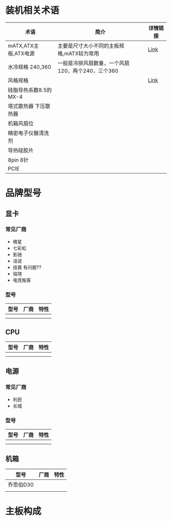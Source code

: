 # 装机相关术语

| 术语                  | 简介                                              | 详情链接                                                    |
| --------------------- | ------------------------------------------------- | ----------------------------------------------------------- |
| mATX,ATX主板,ATX电源  | 主要是尺寸大小不同的主板规格,mATX较为常用         | [Link](https://zh.wikipedia.org/wiki/ATX%E8%A6%8F%E6%A0%BC) |
| 水冷规格 240,360      | 一般是冷排风扇数量，一个风扇120，两个240，三个360 |                                                             |
| 风格规格              |                                                   | [Link](https://zhuanlan.zhihu.com/p/492988447)              |
| 硅脂导热系数8.5的MX-4 |                                                   |                                                             |
| 塔式散热器 下压散热器 |                                                   |                                                             |
| 机箱风扇位            |                                                   |                                                             |
| 精密电子仪器清洗剂    |                                                   |                                                             |
| 导热硅胶片            |                                                   |                                                             |
| 8pin 8针              |                                                   |                                                             |
| PCIE                  |                                                   |                                                             |


# 品牌型号

## 显卡

### 常见厂商

* 微星
* 七彩虹
* 影驰
* 话说
* 技嘉 有问题??
* 铭瑄
* 电竞叛客

### 型号

| 型号 | 厂商 | 特性 |
| ---- | ---- | ---- |
|      |      |      |
|      |      |      |

## CPU


| 型号 | 厂商 | 特性 |
| ---- | ---- | ---- |
|      |      |      |
|      |      |      |


## 电源

### 常见厂商

* 利民
* 长城

### 型号


| 型号 | 厂商 | 特性 |
| ---- | ---- | ---- |
|      |      |      |
|      |      |      |


## 机箱

| 型号      | 厂商 | 特性 |
| --------- | ---- | ---- |
| 乔思伯D30 |      |      |
|           |      |      |

# 主板构成
